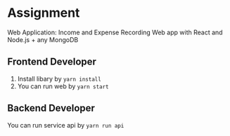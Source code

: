 # Assignment

Web Application: Income and Expense Recording
Web app with React and Node.js + any MongoDB

## Frontend Developer
1. Install libary by `yarn install`
2. You can run web by `yarn start`

## Backend Developer

You can run service api by `yarn run api`
